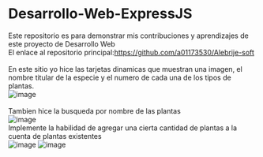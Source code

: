 # Desarrollo-Web-ExpressJS
Este repositorio es para demonstrar mis contribuciones y aprendizajes de este proyecto de Desarrollo Web
</br>
El enlace al repositorio principal:https://github.com/a01173530/Alebrije-soft
</br>
</br>
En este sitio yo hice las tarjetas dinamicas que muestran una imagen, el nombre titular de la especie y el numero de cada una de los tipos de plantas.
</br>
![image](https://github.com/A01704868/Desarrollo-Web-ExpressJS/assets/78516893/a5fb71d5-bb9b-461f-9323-ae05e3ad6c17)
</br>
</br>
Tambien hice la busqueda por nombre de las plantas
</br>
![image](https://github.com/A01704868/Desarrollo-Web-ExpressJS/assets/78516893/16e96f02-02c0-4c13-84fb-f1e90703763e)
</br>
Implemente la habilidad de agregar una cierta cantidad de plantas a la cuenta de plantas existentes
</br>
![image](https://github.com/A01704868/Desarrollo-Web-ExpressJS/assets/78516893/3889b76e-7d63-4067-9d56-80d70fbd616d)
![image](https://github.com/A01704868/Desarrollo-Web-ExpressJS/assets/78516893/4ee459b1-86d1-4696-b0c0-cad89b78a842)

